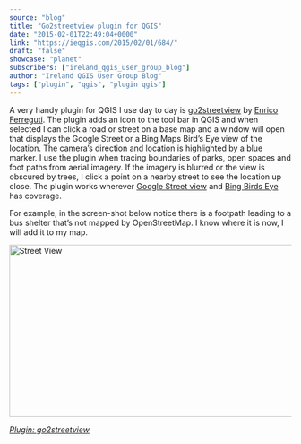 ```yaml
---
source: "blog"
title: "Go2streetview plugin for QGIS"
date: "2015-02-01T22:49:04+0000"
link: "https://ieqgis.com/2015/02/01/684/"
draft: "false"
showcase: "planet"
subscribers: ["ireland_qgis_user_group_blog"]
author: "Ireland QGIS User Group Blog"
tags: ["plugin", "qgis", "plugin qgis"]
---
```


<p>A very handy plugin for QGIS I use day to day is <span style="color: #f7f9ff; text-decoration: underline;"><a href="https://geogear.wordpress.com/2014/11/04/go2streetview-v5-0/">go2streetview</a></span> by <span style="color: #f7f9ff; text-decoration: underline;"><a href="https://geogear.wordpress.com/about/">Enrico Ferreguti</a></span>. The plugin adds an icon to the tool bar in QGIS and when selected I can click a road or street on a base map and a window will open that displays the Google Street or a Bing Maps Bird&#8217;s Eye view of the location. The camera&#8217;s direction and location is highlighted by a blue marker. I use the plugin when tracing boundaries of parks, open spaces and foot paths from aerial imagery. If the imagery is blurred or the view is obscured by trees, I click a point on a nearby street to see the location up close. The plugin works wherever <span style="color: #f7f9ff; text-decoration: underline;"><a href="https://support.google.com/maps/answer/68384?hl=en">Google Street view</a></span> and <span style="color: #f7f9ff; text-decoration: underline;"><a href="http://blogs.bing.com/maps/2012/05/08/new-birds-eye-imagery-streetside-coverage-on-bing-maps/">Bing Birds Eye</a></span> has coverage.</p>
<p>For example, in the screen-shot below notice there is a footpath leading to a bus shelter that&#8217;s not mapped by OpenStreetMap. I know where it is now, I will add it to my map.</p>
<p><a href="https://ieqgis.files.wordpress.com/2015/02/street-view1.png"><img alt="Street View" class="alignnone size-large wp-image-683" height="307" src="https://ieqgis.files.wordpress.com/2015/02/street-view1.png?w=545&#038;h=307" width="545" /></a></p>
<p><em><span style="color: #bfec33; text-decoration: underline;"><a href="https://plugins.qgis.org/plugins/go2streetview/">Plugin: go2streetview</a></span></em></p>
